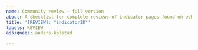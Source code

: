 ```yaml
---
name: Community review - full version
about: A checklist for complete reviews of indicator pages found on ecRxiv
title: '[REVIEW]: "indicatorID"'
labels: REVIEW
assignees: anders-kolstad

---
```



